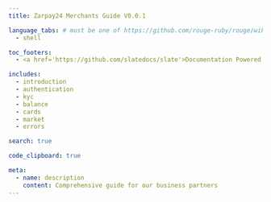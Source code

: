 ```yaml
---
title: Zarpay24 Merchants Guide V0.0.1

language_tabs: # must be one of https://github.com/rouge-ruby/rouge/wiki/List-of-supported-languages-and-lexers
  - shell

toc_footers:
  - <a href='https://github.com/slatedocs/slate'>Documentation Powered by Slate</a>

includes:
  - introduction
  - authentication
  - kyc
  - balance
  - cards
  - market
  - errors

search: true

code_clipboard: true

meta:
  - name: description
    content: Comprehensive guide for our business partners
---
```

